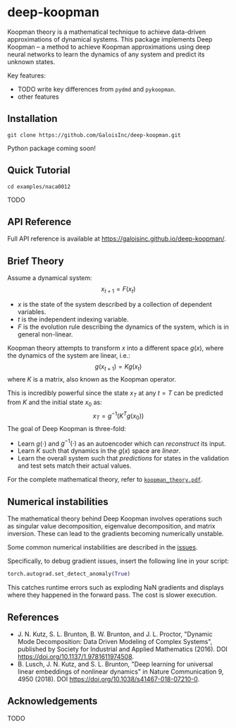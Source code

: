 # deep-koopman
Koopman theory is a mathematical technique to achieve data-driven approximations of dynamical systems. This package implements Deep Koopman – a method to achieve Koopman approximations using deep neural networks to learn the dynamics of any system and predict its unknown states.

Key features:
- TODO write key differences from `pydmd` and `pykoopman`.
- other features

## Installation
`git clone https://github.com/GaloisInc/deep-koopman.git`

Python package coming soon!

## Quick Tutorial
```
cd examples/naca0012
```
TODO

## API Reference
Full API reference is available at https://galoisinc.github.io/deep-koopman/.

## Brief Theory
Assume a dynamical system:
$$x_{t+1} = F(x_t)$$
- $x$ is the state of the system described by a collection of dependent variables.
- $t$ is the independent indexing variable.
- $F$ is the evolution rule describing the dynamics of the system, which is in general non-linear.

Koopman theory attempts to transform $x$ into a different space $g(x)$, where the dynamics of the system are linear, i.e.:
$$g(x_{t+1}) = Kg(x_t)$$
where $K$ is a matrix, also known as the Koopman operator.

This is incredibly powerful since the state $x_T$ at any $t=T$ can be predicted from $K$ and the initial state $x_0$ as:
$$x_T = g^{-1}\left(K^Tg(x_0)\right)$$
The goal of Deep Koopman is three-fold:
- Learn $g(\cdot)$ and $g^{-1}(\cdot)$ as an autoencoder which can *reconstruct* its input.
- Learn $K$ such that dynamics in the $g(x)$ space are *linear*.
- Learn the overall system such that *predictions* for states in the validation and test sets match their actual values.

For the complete mathematical theory, refer to [`koopman_theory.pdf`](./koopman_theory.pdf).

## Numerical instabilities
The mathematical theory behind Deep Koopman involves operations such as singular value decomposition, eigenvalue decomposition, and matrix inversion. These can lead to the gradients becoming numerically unstable.

Some common numerical instabilities are described in the [issues](https://github.com/GaloisInc/deep-koopman/issues?q=is%3Aissue+is%3Aclosed).

Specifically, to debug gradient issues, insert the following line in your script:
```python
torch.autograd.set_detect_anomaly(True)
```
This catches runtime errors such as exploding NaN gradients and displays where they happened in the forward pass. The cost is slower execution. 

## References
- J. N. Kutz, S. L. Brunton, B. W. Brunton, and J. L. Proctor, "Dynamic Mode Decomposition: Data Driven Modeling of Complex Systems", published by Society for Industrial and Applied Mathematics (2016). DOI https://doi.org/10.1137/1.9781611974508.
- B. Lusch, J. N. Kutz, and S. L. Brunton, "Deep learning for universal linear embeddings of nonlinear dynamics" in Nature Communication 9, 4950 (2018). DOI https://doi.org/10.1038/s41467-018-07210-0.

## Acknowledgements
TODO




